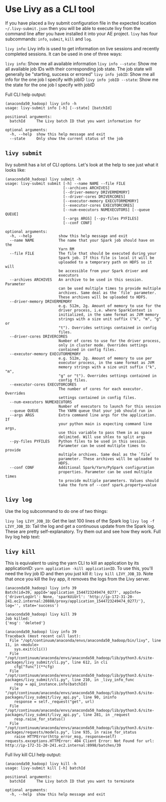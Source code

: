 # Use Livy as a CLI tool

If you have placed a livy submit configuration file in the expected location `~/.livy-submit.json` then you will be able to execute livy from the command line after you have installed it into your AE project. 
`livy` has four subcommands: `info`, `submit`, `kill` and `log`.

`livy info`: Livy info is used to get information on live sessions and recently completed sessions. 
It can be used in one of three ways:

`livy info`: Show me all available information
`livy info --state`: Show me all available job IDs with their corresponding job state. The job state will generally be "starting, success or errored"
`livy info jobID`: Show me all info for the one job I specify with jobID
`livy info jobID --state`: Show me the state for the one job I specify with jobID

Full CLI help output:
```
(anaconda50_hadoop) livy info -h
usage: livy-submit info [-h] [--state] [batchId]

positional arguments:
  batchId     The Livy batch ID that you want information for

optional arguments:
  -h, --help  show this help message and exit
  --state     Only show the current status of the job
```

## `livy submit`

livy submit has a lot of CLI options. Let's look at the help to see just what it looks like:
```
(anaconda50_hadoop) livy submit -h
usage: livy-submit submit [-h] --name NAME --file FILE
                          [--archives ARCHIVES]
                          [--driver-memory DRIVERMEMORY]
                          [--driver-cores DRIVERCORES]
                          [--executor-memory EXECUTORMEMORY]
                          [--executor-cores EXECUTORCORES]
                          [--num-executors NUMEXECUTORS] [--queue QUEUE]
                          [--args ARGS] [--py-files PYFILES]
                          [--conf CONF]

optional arguments:
  -h, --help            show this help message and exit
  --name NAME           The name that your Spark job should have on the
                        Yarn RM
  --file FILE           The file that should be executed during your
                        Spark job. If this file is local it will be
                        uploaded to a temporary path on HDFS so it will
                        be accessible from your Spark driver and
                        executors
  --archives ARCHIVES   An archive to be used in this session. Parameter
                        can be used multiple times to provide multiple
                        archives. Same deal as the `file` parameter.
                        These archives will be uploaded to HDFS.
  --driver-memory DRIVERMEMORY
                        e.g. 512m, 2g. Amount of memory to use for the
                        driver process, i.e. where SparkContext is
                        initialized, in the same format as JVM memory
                        strings with a size unit suffix ("k", "m", "g" or
                        "t"). Overrides settings contained in config
                        files.
  --driver-cores DRIVERCORES
                        Number of cores to use for the driver process,
                        only in cluster mode. Overrides settings
                        contained in config files.
  --executor-memory EXECUTORMEMORY
                        e.g. 512m, 2g. Amount of memory to use per
                        executor process, in the same format as JVM
                        memory strings with a size unit suffix ("k", "m",
                        "g" or "t"). Overrides settings contained in
                        config files.
  --executor-cores EXECUTORCORES
                        The number of cores for each executor. Overrides
                        settings contained in config files.
  --num-executors NUMEXECUTORS
                        Number of executors to launch for this session
  --queue QUEUE         The YARN queue that your job should run in
  --args ARGS           Extra command line args for the application. If
                        your python main is expecting command line args,
                        use this variable to pass them in as space
                        delimited. Will use shlex to split args
  --py-files PYFILES    Python files to be used in this session.
                        Parameter can be used multiple times to provide
                        multiple archives. Same deal as the `file`
                        parameter. These archives will be uploaded to
                        HDFS.
  --conf CONF           Additional Spark/Yarn/PySpark configuration
                        properties. Parameter can be used multiple times
                        to provide multiple parameters. Values should
                        take the form of --conf spark.property=value
```

## `livy log`
Use the log subcommand to do one of two things:

`livy log LIVY_JOB_ID`: Get the last 100 lines of the Spark log
`livy log -f LIVY_JOB_ID`: Tail the log and get a continuous update from the Spark log.
These are pretty self-explanatory. Try them out and see how they work. Full livy log help text:

 



## `livy kill`

This is equivalent to using the yarn CLI to kill an application by its applicationID: `yarn application -kill applicationID`. 
To use this, you'll need the livy job ID and then you just kill it: `livy kill LIVY_JOB_ID`. 
Note that once you kill the livy app, it removes the logs from the Livy server.
```
(anaconda50_hadoop) livy info 39
Batch(id=39, appId='application_1544723249474_0277', appInfo={'driverLogUrl': None, 'sparkUiUrl': 'http://ip-172-31-20-241.ec2.internal:20888/proxy/application_1544723249474_0277/'}, log='', state='success')

(anaconda50_hadoop) livy kill 39
Job killed:
{'msg': 'deleted'}

(anaconda50_hadoop) livy info 39
Traceback (most recent call last):
  File "/opt/continuum/anaconda/envs/anaconda50_hadoop/bin/livy", line 11, in <module>
    sys.exit(cli())
  File "/opt/continuum/anaconda/envs/anaconda50_hadoop/lib/python3.6/site-packages/livy_submit/cli.py", line 612, in cli
    cfg["func"](**cfg)
  File "/opt/continuum/anaconda/envs/anaconda50_hadoop/lib/python3.6/site-packages/livy_submit/cli.py", line 210, in _livy_info_func
    resp = api_instance.info(batchId)
  File "/opt/continuum/anaconda/envs/anaconda50_hadoop/lib/python3.6/site-packages/livy_submit/livy_api.py", line 90, ininfo
    response = self._request("get", url)
  File "/opt/continuum/anaconda/envs/anaconda50_hadoop/lib/python3.6/site-packages/livy_submit/livy_api.py", line 281, in _request
    resp.raise_for_status()
  File "/opt/continuum/anaconda/envs/anaconda50_hadoop/lib/python3.6/site-packages/requests/models.py", line 935, in raise_for_status
    raise HTTPError(http_error_msg, response=self)
requests.exceptions.HTTPError: 404 Client Error: Not Found for url: http://ip-172-31-20-241.ec2.internal:8998/batches/39
```


Full livy kill CLI help output:
```
(anaconda50_hadoop) livy kill -h
usage: livy-submit kill [-h] batchId

positional arguments:
  batchId     The Livy batch ID that you want to terminate

optional arguments:
  -h, --help  show this help message and exit
```

